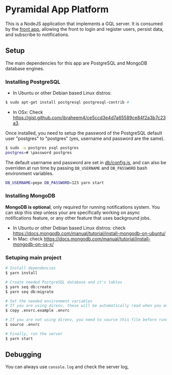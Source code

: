 # Pyramidal App Platform

This is a NodeJS application that implements a GQL server.
It is consumed by the [front app](https://github.com/Pyramidal-App/front),
allowing the front to login and register users, persist data, and subscribe to notifications.

## Setup

The main dependencies for this app are PostgreSQL and MongoDB database engines.

### Installing PostgreSQL

  - In Ubuntu or other Debian based Linux distros:

  ~~~bash
  $ sudo apt-get install postgresql postgresql-contrib #
  ~~~

  - In OSx: Check https://gist.github.com/ibraheem4/ce5ccd3e4d7a65589ce84f2a3b7c23a3.

Once installed, you need to setup the password of the PostgreSQL default user "postgres" to "postgres" (yes, username and password are the same).

~~~bash
$ sudo -u postgres psql postgres
postgres=# \password postgres
~~~

The default username and password are set in [db/config.js](https://github.com/Pyramidal-App/platform/blob/master/db/config.js), and can also be overriden at run time by passing `DB_USERNAME` and `DB_PASSWORD` bash environment variables.

~~~bash
DB_USERNAME=pepe DB_PASSWORD=123 yarn start
~~~

### Installing MongoDB
**MongoDB is optional**, only required for running notifications system. You can skip this step unless your are specifically working on async notifications feature, or any other feature that uses background jobs.

  - In Ubuntu or other Debian based Linux distros: check https://docs.mongodb.com/manual/tutorial/install-mongodb-on-ubuntu/
  - In Mac: check https://docs.mongodb.com/manual/tutorial/install-mongodb-on-os-x/

### Setuping main project

~~~bash
# Install dependencies
$ yarn install

# Create needed PostgreSQL database and it's tables
$ yarn seq db:create
$ yarn seq db:migrate

# Set the needed environment variables
# If you are using direnv, these will be automatically read when you enter the project directory.
$ copy .envrc.example .envrc

# If you are not using direnv, you need to source this file before running the server
$ source .envrc

# Finally, run the server
$ yarn start
~~~

## Debugging

You can always use `console.log` and check the server log, 
